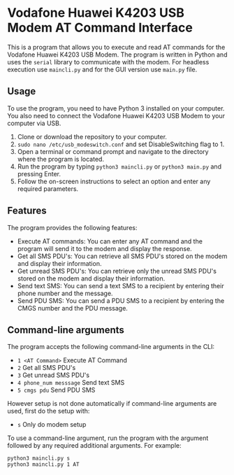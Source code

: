 # Vodafone Huawei K4203 USB Modem AT Command Interface

This is a program that allows you to execute and read AT commands for the Vodafone Huawei K4203 USB Modem. The program is written in Python and uses the `serial` library to communicate with the modem. For headless execution use `maincli.py` and for the GUI version use `main.py` file.

## Usage

To use the program, you need to have Python 3 installed on your computer. You also need to connect the Vodafone Huawei K4203 USB Modem to your computer via USB.

1. Clone or download the repository to your computer.
2. `sudo nano /etc/usb_modeswitch.conf` and set DisableSwitching flag to 1.
3. Open a terminal or command prompt and navigate to the directory where the program is located.
4. Run the program by typing `python3 maincli.py` or `python3 main.py` and pressing Enter.
5. Follow the on-screen instructions to select an option and enter any required parameters.


## Features

The program provides the following features:

- Execute AT commands: You can enter any AT command and the program will send it to the modem and display the response.
- Get all SMS PDU's: You can retrieve all SMS PDU's stored on the modem and display their information.
- Get unread SMS PDU's: You can retrieve only the unread SMS PDU's stored on the modem and display their information.
- Send text SMS: You can send a text SMS to a recipient by entering their phone number and the message.
- Send PDU SMS: You can send a PDU SMS to a recipient by entering the CMGS number and the PDU message.

## Command-line arguments

The program accepts the following command-line arguments in the CLI:

- `1 <AT Command>` Execute AT Command
- `2` Get all SMS PDU's
- `3` Get unread SMS PDU's
- `4 phone_num messsage` Send text SMS
- `5 cmgs pdu` Send PDU SMS

However setup is not done automatically if command-line arguments are used, first do the setup with:

- `s` Only do modem setup

To use a command-line argument, run the program with the argument followed by any required additional arguments. For example:

```
python3 maincli.py s
python3 maincli.py 1 AT
```

